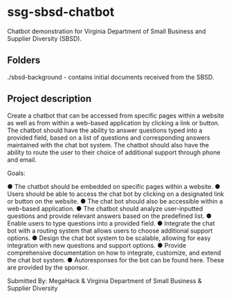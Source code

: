 # ssg-sbsd-chatbot

Chatbot demonstration for Virginia Department of Small Business and Supplier Diversity (SBSD).

## Folders

./sbsd-background - contains initial documents received from the SBSD.

## Project description

Create a chatbot that can be accessed from specific pages within a website as well as from within a web-based application by clicking a link or button. The chatbot should have the ability to answer questions typed into a provided field, based on a list of questions and corresponding answers maintained with the chat bot system. The chatbot should also have the ability to route the user to their choice of additional support through phone and email.

Goals:

●	The chatbot should be embedded on specific pages within a website.
●	Users should be able to access the chat bot by clicking on a designated link or button on the website.
●	The chat bot should also be accessible within a web-based application.
●	The chatbot should analyze user-inputted questions and provide relevant answers based on the predefined list.
●	Enable users to type questions into a provided field.
●	Integrate the chat bot with a routing system that allows users to choose additional support options.
●	Design the chat bot system to be scalable, allowing for easy integration with new questions and support options.
●	Provide comprehensive documentation on how to integrate, customize, and extend the chat bot system.
●	Autoresponses for the bot can be found here. These are provided by the sponsor.

Submitted By: MegaHack & Virginia Department of Small Business & Supplier Diversity
